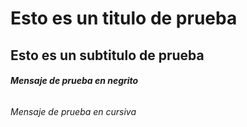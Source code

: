 # Esto es un titulo de prueba
## Esto es un subtitulo de prueba
###### __Mensaje de prueba en negrito__
###### *Mensaje de prueba en cursiva*
